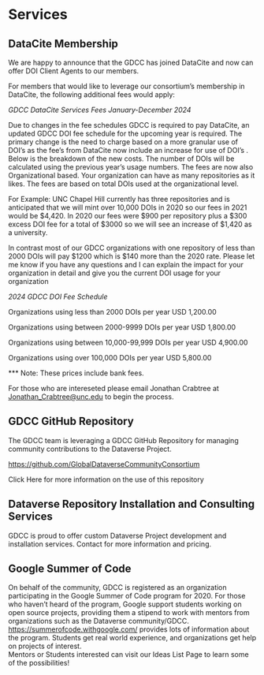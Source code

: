 # Services
## DataCite Membership
We are happy to announce that the GDCC has joined DataCite and now can offer DOI Client Agents to our members.

For members that would like to leverage our consortium’s membership in DataCite, the following additional fees would apply:  

*GDCC DataCite Services Fees January-December 2024*

Due to changes in the fee schedules GDCC is required to pay DataCite, an updated GDCC DOI fee schedule for the upcoming year is required. The primary change is the need to charge based on a more granular use of DOI’s as the fee’s from DataCite now include an increase for use of DOI’s . Below is the breakdown of the new costs. The number of DOIs will be calculated using the previous year’s usage numbers. The fees are now also Organizational based. Your organization can have as many repositories as it likes. The fees are based on total DOIs used at the organizational level.

For Example: UNC Chapel Hill currently has three repositories and is anticipated that we will mint over 10,000 DOIs in 2020 so our fees in 2021 would be $4,420. In 2020 our fees were $900 per repository plus a $300 excess DOI fee for a total of $3000 so we will see an increase of $1,420 as a university.

In contrast most of our GDCC organizations with one repository of less than 2000 DOIs will pay $1200 which is $140 more than the 2020 rate. Please let me know if you have any questions and I can explain the impact for your organization in detail and give you the current DOI usage for your organization

*2024 GDCC DOI Fee Schedule*

Organizations using less than 2000 DOIs per year USD 1,200.00  

Organizations using between 2000-9999 DOIs per year USD 1,800.00  

Organizations using between 10,000-99,999 DOIs per year USD 4,900.00  

Organizations using over 100,000 DOIs per year USD 5,800.00

*** Note: These prices include bank fees.

For those who are intereseted please email Jonathan Crabtree at Jonathan_Crabtree@unc.edu to begin the process.

## GDCC GitHub Repository
The GDCC team is leveraging a GDCC GitHub Repository for managing community contributions to the Dataverse Project.

https://github.com/GlobalDataverseCommunityConsortium

Click Here for more information on the use of this repository

## Dataverse Repository Installation and Consulting Services
GDCC is proud to offer custom Dataverse Project development and installation services. Contact for more information and pricing.

## Google Summer of Code 
On behalf of the community, GDCC is registered as an organization participating in the Google Summer of Code program for 2020. For those who haven’t heard of the program, Google support students working on open source projects, providing them a stipend to work with mentors from organizations such as the Dataverse community/GDCC. https://summerofcode.withgoogle.com/ provides lots of information about the program. Students get real world experience, and organizations get help on projects of interest.  
Mentors or Students interested can visit our Ideas List Page to learn some of the possibilities!
